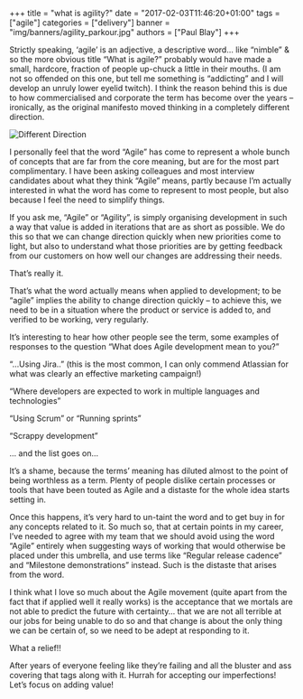 +++
title = "what is agility?"
date = "2017-02-03T11:46:20+01:00"
tags = ["agile"]
categories = ["delivery"]
banner = "img/banners/agility_parkour.jpg"
authors = ["Paul Blay"]
+++

Strictly speaking, ‘agile’ is an adjective, a descriptive word… like “nimble” & so the more obvious title “What is agile?” probably would have made a small, hardcore, fraction of people up-chuck a little in their mouths. (I am not so offended on this one, but tell me something is “addicting” and I will develop an unruly lower eyelid twitch). I think the reason behind this is due to how commercialised and corporate the term has become over the years – ironically, as the original manifesto moved thinking in a completely different direction.

![Different Direction](/paulblay-hugo/img/agility/direction.jpg)

I personally feel that the word “Agile” has come to represent a whole bunch of concepts that are far from the core meaning, but are for the most part complimentary. I have been asking colleagues and most interview candidates about what they think “Agile” means, partly because I’m actually interested in what the word has come to represent to most people, but also because I feel the need to simplify things.

If you ask me, “Agile” or “Agility”, is simply organising development in such a way that value is added in iterations that are as short as possible. We do this so that we can change direction quickly when new priorities come to light, but also to understand what those priorities are by getting feedback from our customers on how well our changes are addressing their needs.

That’s really it.

That’s what the word actually means when applied to development; to be “agile” implies the ability to change direction quickly – to achieve this, we need to be in a situation where the product or service is added to, and verified to be working, very regularly.

It’s interesting to hear how other people see the term, some examples of responses to the question “What does Agile development mean to you?”

“…Using Jira..” (this is the most common, I can only commend Atlassian for what was clearly an effective marketing campaign!)

“Where developers are expected to work in multiple languages and technologies”

“Using Scrum” or “Running sprints”

“Scrappy development”

… and the list goes on…

It’s a shame, because the terms’ meaning has diluted almost to the point of being worthless as a term. Plenty of people dislike certain processes or tools that have been touted as Agile and a distaste for the whole idea starts setting in.

Once this happens, it’s very hard to un-taint the word and to get buy in for any concepts related to it. So much so, that at certain points in my career, I’ve needed to agree with my team that we should avoid using the word “Agile” entirely when suggesting ways of working that would otherwise be placed under this umbrella, and use terms like “Regular release cadence” and “Milestone demonstrations” instead. Such is the distaste that arises from the word.

I think what I love so much about the Agile movement (quite apart from the fact that if applied well it really works) is the acceptance that we mortals are not able to predict the future with certainty… that we are not all terrible at our jobs for being unable to do so and that change is about the only thing we can be certain of, so we need to be adept at responding to it.

What a relief!!

After years of everyone feeling like they’re failing and all the bluster and ass covering that tags along with it. Hurrah for accepting our imperfections! Let’s focus on adding value!
